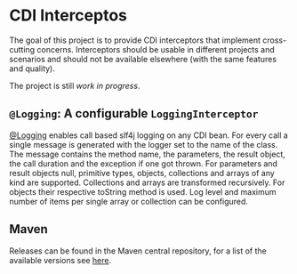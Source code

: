 CDI Interceptos
================================

The goal of this project is to provide CDI interceptors that implement cross-cutting concerns.
Interceptors should be usable in different projects and scenarios and should not be available elsewhere (with the same features and quality).

The project is still *work in progress*.

`@Logging`: A configurable `LoggingInterceptor`
-------------------------
[@Logging](src/main/java/com/github/sfleiter/cdi_interceptors/Logging.java) enables call based slf4j logging on any CDI bean.
For every call a single message is generated with the logger set to the name of the class. The message contains the method name, the parameters, the result object, the call duration and the exception if one got thrown.
For parameters and result objects null, primitive types, objects, collections and arrays of any kind are supported. Collections and arrays are transformed recursively. For objects their respective toString method is used.
Log level and maximum number of items per single array or collection can be configured.

Maven
-------------------------
Releases can be found in the Maven central repository, for a list of the available versions see [here](http://search.maven.org/#search|ga|1|g%3A%22com.github.sfleiter.cdi-interceptors%22).

